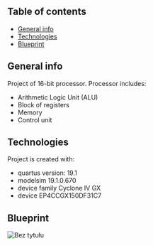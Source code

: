 ## Table of contents
* [General info](#general-info)
* [Technologies](#technologies)
* [Blueprint](#blueprint)

## General info
Project of 16-bit processor.
Processor includes:
- Arithmetic Logic Unit (ALU)
- Block of registers
- Memory
- Control unit

## Technologies
Project is created with:
* quartus version: 19.1
* modelsim 19.1.0.670
* device family Cyclone IV GX
* device EP4CCGX150DF31C7
	
## Blueprint
![Bez tytułu](https://user-images.githubusercontent.com/67759414/122652092-2a6e1600-d13d-11eb-8d34-14320e5b7a25.png)

